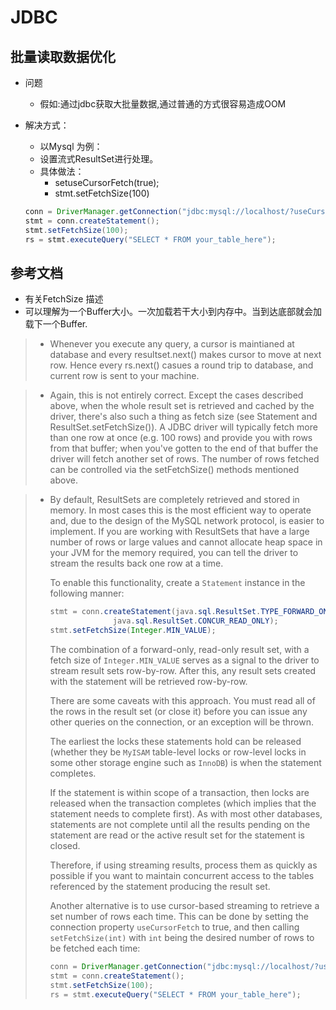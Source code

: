 # JDBC 

## 批量读取数据优化

- 问题

  - 假如:通过jdbc获取大批量数据,通过普通的方式很容易造成OOM

- 解决方式：

  - 以Mysql 为例：
  - 设置流式ResultSet进行处理。
  - 具体做法：
    - setuseCursorFetch(true);
    - stmt.setFetchSize(100)

  ```java
  conn = DriverManager.getConnection("jdbc:mysql://localhost/?useCursorFetch=true", "user", "s3cr3t");
  stmt = conn.createStatement();
  stmt.setFetchSize(100);
  rs = stmt.executeQuery("SELECT * FROM your_table_here");
  ```

  

## 参考文档

- 有关FetchSize 描述
- 可以理解为一个Buffer大小。一次加载若干大小到内存中。当到达底部就会加载下一个Buffer.

> 
>
> - Whenever you execute any query, a cursor is maintianed at database and every resultset.next() makes cursor to move at next row.
>   Hence every rs.next() casues a round trip to database, and current row is sent to your machine.

> - Again, this is not entirely correct. Except the cases described above, when the whole result set is retrieved and cached by the driver, there's also such a thing as fetch size (see Statement and ResultSet.setFetchSize()). A JDBC driver will typically fetch more than one row at once (e.g. 100 rows) and provide you with rows from that buffer; when you've gotten to the end of that buffer the driver will fetch another set of rows. The number of rows fetched can be controlled via the setFetchSize() methods mentioned above.

> - By default, ResultSets are completely retrieved and stored in memory. In most cases this is the most efficient way to operate and, due to the design of the MySQL network protocol, is easier to implement. If you are working with ResultSets that have a large number of rows or large values and cannot allocate heap space in your JVM for the memory required, you can tell the driver to stream the results back one row at a time.
>
>   To enable this functionality, create a `Statement` instance in the following manner:
>
>   ```java
>   stmt = conn.createStatement(java.sql.ResultSet.TYPE_FORWARD_ONLY,
>                 java.sql.ResultSet.CONCUR_READ_ONLY);
>   stmt.setFetchSize(Integer.MIN_VALUE);
>   ```
>
>   The combination of a forward-only, read-only result set, with a fetch size of `Integer.MIN_VALUE` serves as a signal to the driver to stream result sets row-by-row. After this, any result sets created with the statement will be retrieved row-by-row.
>
>   There are some caveats with this approach. You must read all of the rows in the result set (or close it) before you can issue any other queries on the connection, or an exception will be thrown.
>
>   The earliest the locks these statements hold can be released (whether they be `MyISAM` table-level locks or row-level locks in some other storage engine such as `InnoDB`) is when the statement completes.
>
>   If the statement is within scope of a transaction, then locks are released when the transaction completes (which implies that the statement needs to complete first). As with most other databases, statements are not complete until all the results pending on the statement are read or the active result set for the statement is closed.
>
>   Therefore, if using streaming results, process them as quickly as possible if you want to maintain concurrent access to the tables referenced by the statement producing the result set.
>
>   Another alternative is to use cursor-based streaming to retrieve a set number of rows each time. This can be done by setting the connection property `useCursorFetch` to true, and then calling `setFetchSize(int)` with `int` being the desired number of rows to be fetched each time:
>
>   ```java
>   conn = DriverManager.getConnection("jdbc:mysql://localhost/?useCursorFetch=true", "user", "s3cr3t");
>   stmt = conn.createStatement();
>   stmt.setFetchSize(100);
>   rs = stmt.executeQuery("SELECT * FROM your_table_here");
>   ```
>
>   





